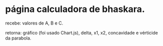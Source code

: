 # página calculadora de bhaskara.

recebe: valores de A, B e C.

retorna: gráfico (foi usado Chart.js), delta, x1, x2, concavidade e vérticide da parabola.
